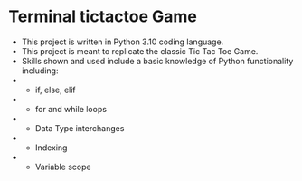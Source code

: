 # Terminal tictactoe Game
- This project is written in Python 3.10 coding language.
-  This project is meant to replicate the classic Tic Tac Toe Game.
-  Skills shown and used include a basic knowledge of Python functionality including:
  - - if, else, elif
  - - for and while loops
  - - Data Type interchanges
  - - Indexing
  - - Variable scope
